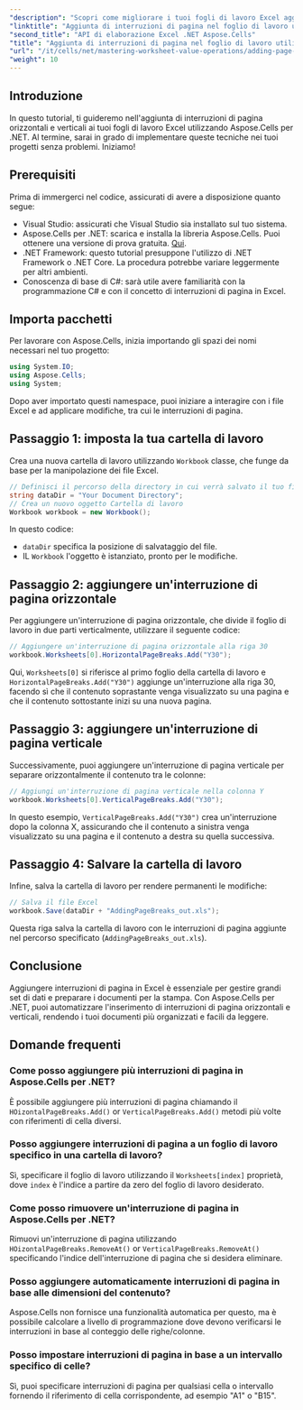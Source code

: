 ```yaml
---
"description": "Scopri come migliorare i tuoi fogli di lavoro Excel aggiungendo efficacemente interruzioni di pagina orizzontali e verticali utilizzando Aspose.Cells per .NET. Questa guida completa ti guiderà attraverso i passaggi necessari per la configurazione e la codifica."
"linktitle": "Aggiunta di interruzioni di pagina nel foglio di lavoro utilizzando Aspose.Cells"
"second_title": "API di elaborazione Excel .NET Aspose.Cells"
"title": "Aggiunta di interruzioni di pagina nel foglio di lavoro utilizzando Aspose.Cells"
"url": "/it/cells/net/mastering-worksheet-value-operations/adding-page-breaks/"
"weight": 10
---
```


## Introduzione

In questo tutorial, ti guideremo nell'aggiunta di interruzioni di pagina orizzontali e verticali ai tuoi fogli di lavoro Excel utilizzando Aspose.Cells per .NET. Al termine, sarai in grado di implementare queste tecniche nei tuoi progetti senza problemi. Iniziamo!

## Prerequisiti
Prima di immergerci nel codice, assicurati di avere a disposizione quanto segue:
- Visual Studio: assicurati che Visual Studio sia installato sul tuo sistema.
- Aspose.Cells per .NET: scarica e installa la libreria Aspose.Cells. Puoi ottenere una versione di prova gratuita. [Qui](https://releases.aspose.com/cells/net/).
- .NET Framework: questo tutorial presuppone l'utilizzo di .NET Framework o .NET Core. La procedura potrebbe variare leggermente per altri ambienti.
- Conoscenza di base di C#: sarà utile avere familiarità con la programmazione C# e con il concetto di interruzioni di pagina in Excel.

## Importa pacchetti
Per lavorare con Aspose.Cells, inizia importando gli spazi dei nomi necessari nel tuo progetto:

```csharp
using System.IO;
using Aspose.Cells;
using System;
```

Dopo aver importato questi namespace, puoi iniziare a interagire con i file Excel e ad applicare modifiche, tra cui le interruzioni di pagina.

## Passaggio 1: imposta la tua cartella di lavoro
Crea una nuova cartella di lavoro utilizzando `Workbook` classe, che funge da base per la manipolazione dei file Excel.

```csharp
// Definisci il percorso della directory in cui verrà salvato il tuo file
string dataDir = "Your Document Directory";
// Crea un nuovo oggetto Cartella di lavoro
Workbook workbook = new Workbook();
```
In questo codice:
- `dataDir` specifica la posizione di salvataggio del file.
- IL `Workbook` l'oggetto è istanziato, pronto per le modifiche.

## Passaggio 2: aggiungere un'interruzione di pagina orizzontale
Per aggiungere un'interruzione di pagina orizzontale, che divide il foglio di lavoro in due parti verticalmente, utilizzare il seguente codice:

```csharp
// Aggiungere un'interruzione di pagina orizzontale alla riga 30
workbook.Worksheets[0].HorizontalPageBreaks.Add("Y30");
```
Qui, `Worksheets[0]` si riferisce al primo foglio della cartella di lavoro e `HorizontalPageBreaks.Add("Y30")` aggiunge un'interruzione alla riga 30, facendo sì che il contenuto soprastante venga visualizzato su una pagina e che il contenuto sottostante inizi su una nuova pagina.

## Passaggio 3: aggiungere un'interruzione di pagina verticale
Successivamente, puoi aggiungere un'interruzione di pagina verticale per separare orizzontalmente il contenuto tra le colonne:

```csharp
// Aggiungi un'interruzione di pagina verticale nella colonna Y
workbook.Worksheets[0].VerticalPageBreaks.Add("Y30");
```
In questo esempio, `VerticalPageBreaks.Add("Y30")` crea un'interruzione dopo la colonna X, assicurando che il contenuto a sinistra venga visualizzato su una pagina e il contenuto a destra su quella successiva.

## Passaggio 4: Salvare la cartella di lavoro
Infine, salva la cartella di lavoro per rendere permanenti le modifiche:

```csharp
// Salva il file Excel
workbook.Save(dataDir + "AddingPageBreaks_out.xls");
```
Questa riga salva la cartella di lavoro con le interruzioni di pagina aggiunte nel percorso specificato (`AddingPageBreaks_out.xls`).

## Conclusione
Aggiungere interruzioni di pagina in Excel è essenziale per gestire grandi set di dati e preparare i documenti per la stampa. Con Aspose.Cells per .NET, puoi automatizzare l'inserimento di interruzioni di pagina orizzontali e verticali, rendendo i tuoi documenti più organizzati e facili da leggere.

## Domande frequenti

### Come posso aggiungere più interruzioni di pagina in Aspose.Cells per .NET?
È possibile aggiungere più interruzioni di pagina chiamando il `HOizontalPageBreaks.Add()` or `VerticalPageBreaks.Add()` metodi più volte con riferimenti di cella diversi.

### Posso aggiungere interruzioni di pagina a un foglio di lavoro specifico in una cartella di lavoro?
Sì, specificare il foglio di lavoro utilizzando il `Worksheets[index]` proprietà, dove `index` è l'indice a partire da zero del foglio di lavoro desiderato.

### Come posso rimuovere un'interruzione di pagina in Aspose.Cells per .NET?
Rimuovi un'interruzione di pagina utilizzando `HOizontalPageBreaks.RemoveAt()` or `VerticalPageBreaks.RemoveAt()` specificando l'indice dell'interruzione di pagina che si desidera eliminare.

### Posso aggiungere automaticamente interruzioni di pagina in base alle dimensioni del contenuto?
Aspose.Cells non fornisce una funzionalità automatica per questo, ma è possibile calcolare a livello di programmazione dove devono verificarsi le interruzioni in base al conteggio delle righe/colonne.

### Posso impostare interruzioni di pagina in base a un intervallo specifico di celle?
Sì, puoi specificare interruzioni di pagina per qualsiasi cella o intervallo fornendo il riferimento di cella corrispondente, ad esempio "A1" o "B15".